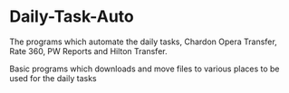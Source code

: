 # Daily-Task-Auto
The programs which automate the daily tasks, Chardon Opera Transfer, Rate 360, PW Reports and Hilton Transfer.

Basic programs which downloads and move files to various places to be used for the daily tasks
